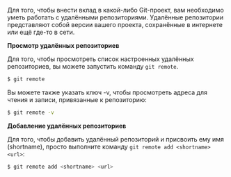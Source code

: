 Для того, чтобы внести вклад в какой-либо Git-проект, вам необходимо уметь работать с удалёнными репозиториями. Удалённые репозитории представляют собой версии вашего проекта, сохранённые в интернете или ещё где-то в сети.

**Просмотр удалённых репозиториев**

Для того, чтобы просмотреть список настроенных удалённых репозиториев, вы можете запустить команду `git remote`.

```bash
$ git remote
```

Вы можете также указать ключ -v, чтобы просмотреть адреса для чтения и записи,
привязанные к репозиторию:

```bash
$ git remote -v
```

**Добавление удалённых репозиториев**

Для того, чтобы добавить удалённый репозиторий и присвоить ему имя (shortname), просто выполните команду `git remote add <shortname> <url>`:

```bash
$ git remote add <shortname> <url>
```


